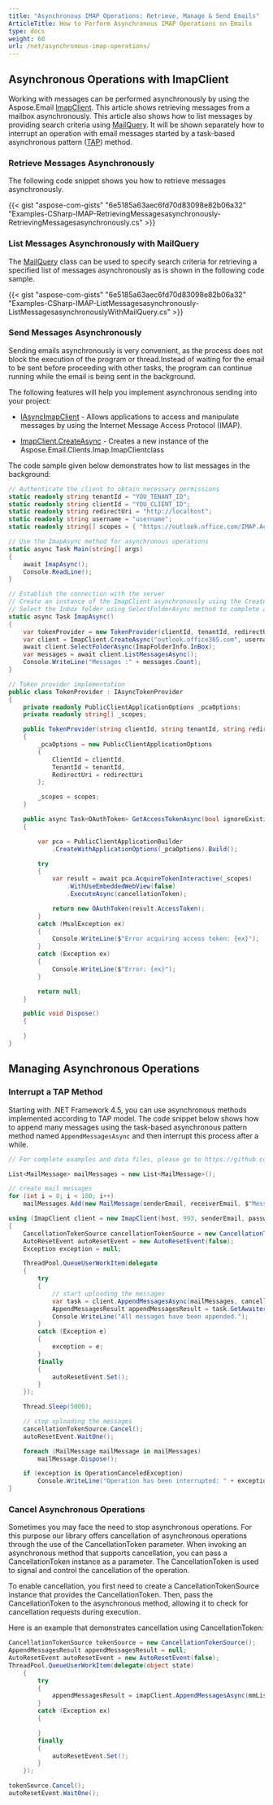 ```yaml
---
title: "Asynchronous IMAP Operations: Retrieve, Manage & Send Emails"
ArticleTitle: How to Perform Asynchronous IMAP Operations on Emails
type: docs
weight: 60
url: /net/asynchronous-imap-operations/
---
```


## **Asynchronous Operations with ImapClient**

Working with messages can be performed asynchronously by using the Aspose.Email [ImapClient](https://reference.aspose.com/email/net/aspose.email.clients.imap/imapclient/). This article shows retrieving messages from a mailbox asynchronously. This article also shows how to list messages by providing search criteria using [MailQuery](https://reference.aspose.com/email/net/aspose.email.tools.search/mailquery/). It will be shown separately how to interrupt an operation with email messages started by a task-based asynchronous pattern ([TAP](https://learn.microsoft.com/en-us/dotnet/standard/asynchronous-programming-patterns/task-based-asynchronous-pattern-tap)) method.

### **Retrieve Messages Asynchronously**

The following code snippet shows you how to retrieve messages asynchronously.

{{< gist "aspose-com-gists" "6e5185a63aec6fd70d83098e82b06a32" "Examples-CSharp-IMAP-RetrievingMessagesasynchronously-RetrievingMessagesasynchronously.cs" >}}

### **List Messages Asynchronously with MailQuery**

The [MailQuery](https://reference.aspose.com/email/net/aspose.email.tools.search/mailquery/) class can be used to specify search criteria for retrieving a specified list of messages asynchronously as is shown in the following code sample.

{{< gist "aspose-com-gists" "6e5185a63aec6fd70d83098e82b06a32" "Examples-CSharp-IMAP-ListMessagesasynchronously-ListMessagesasynchronouslyWithMailQuery.cs" >}}


### **Send Messages Asynchronously**

Sending emails asynchronously is very convenient, as the process does not block the execution of the program or thread.Instead of waiting for the email to be sent before proceeding with other tasks, the program can continue running while the email is being sent in the background.

The following features will help you implement asynchronous sending into your project:

- [IAsyncImapClient](https://reference.aspose.com/email/net/aspose.email.clients.imap/iasyncimapclient/#iasyncimapclient-interface) - Allows applications to access and manipulate messages by using the Internet Message Access Protocol (IMAP).

- [ImapClient.CreateAsync](https://reference.aspose.com/email/net/aspose.email.clients.imap/imapclient/createasync/) - Creates a new instance of the Aspose.Email.Clients.Imap.ImapClientclass

The code sample given below demonstrates how to list messages in the background:

```cs
// Authenticate the client to obtain necessary permissions
static readonly string tenantId = "YOU_TENANT_ID";
static readonly string clientId = "YOU_CLIENT_ID";
static readonly string redirectUri = "http://localhost";
static readonly string username = "username";
static readonly string[] scopes = { "https://outlook.office.com/IMAP.AccessAsUser.All" };

// Use the ImapAsync method for asynchronous operations
static async Task Main(string[] args)
{
    await ImapAsync();
    Console.ReadLine();
}

// Establish the connection with the server
// Create an instance of the ImapClient asynchronously using the CreateAsync method
// Select the Inbox folder using SelectFolderAsync method to complete and fetch the list of email messages asynchronously using the ListMessagesAsync method.
static async Task ImapAsync()
{
    var tokenProvider = new TokenProvider(clientId, tenantId, redirectUri, scopes);
    var client = ImapClient.CreateAsync("outlook.office365.com", username, tokenProvider, 993).GetAwaiter().GetResult();
    await client.SelectFolderAsync(ImapFolderInfo.InBox);
    var messages = await client.ListMessagesAsync();
    Console.WriteLine("Messages :" + messages.Count);
}

// Token provider implementation
public class TokenProvider : IAsyncTokenProvider
{
    private readonly PublicClientApplicationOptions _pcaOptions;
    private readonly string[] _scopes;

    public TokenProvider(string clientId, string tenantId, string redirectUri, string[] scopes)
    {
        _pcaOptions = new PublicClientApplicationOptions
        {
            ClientId = clientId,
            TenantId = tenantId,
            RedirectUri = redirectUri
        };

        _scopes = scopes;
    }

    public async Task<OAuthToken> GetAccessTokenAsync(bool ignoreExistingToken = false, CancellationToken cancellationToken = default)
    {

        var pca = PublicClientApplicationBuilder
            .CreateWithApplicationOptions(_pcaOptions).Build();

        try
        {
            var result = await pca.AcquireTokenInteractive(_scopes)
                .WithUseEmbeddedWebView(false)
                .ExecuteAsync(cancellationToken);

            return new OAuthToken(result.AccessToken);
        }
        catch (MsalException ex)
        {
            Console.WriteLine($"Error acquiring access token: {ex}");
        }
        catch (Exception ex)
        {
            Console.WriteLine($"Error: {ex}");
        }

        return null;
    }

    public void Dispose()
    {

    }
}
```

## **Managing Asynchronous Operations**

### **Interrupt a TAP Method**

Starting with .NET Framework 4.5, you can use asynchronous methods implemented according to TAP model. The code snippet below shows how to append many messages using the task-based asynchronous pattern method named `AppendMessagesAsync` and then interrupt this process after a while.

```csharp
// For complete examples and data files, please go to https://github.com/aspose-email/Aspose.Email-for-.NET

List<MailMessage> mailMessages = new List<MailMessage>();

// create mail messages
for (int i = 0; i < 100; i++)
    mailMessages.Add(new MailMessage(senderEmail, receiverEmail, $"Message #{i}", "Text"));

using (ImapClient client = new ImapClient(host, 993, senderEmail, password, SecurityOptions.SSLImplicit))
{
    CancellationTokenSource cancellationTokenSource = new CancellationTokenSource();
    AutoResetEvent autoResetEvent = new AutoResetEvent(false);
    Exception exception = null;

    ThreadPool.QueueUserWorkItem(delegate
    {
        try
        {
            // start uploading the messages
            var task = client.AppendMessagesAsync(mailMessages, cancellationTokenSource.Token);
            AppendMessagesResult appendMessagesResult = task.GetAwaiter().GetResult();
            Console.WriteLine("All messages have been appended.");
        }
        catch (Exception e)
        {
            exception = e;
        }
        finally
        {
            autoResetEvent.Set();
        }
    });

    Thread.Sleep(5000);

    // stop uploading the messages
    cancellationTokenSource.Cancel();
    autoResetEvent.WaitOne();

    foreach (MailMessage mailMessage in mailMessages)
        mailMessage.Dispose();

    if (exception is OperationCanceledException)
        Console.WriteLine("Operation has been interrupted: " + exception.Message);
}
```
### **Cancel Asynchronous Operations**

Sometimes you may face the need to stop asynchronous operations. For this purpose our library offers cancellation of asynchronous operations through the use of the CancellationToken parameter. When invoking an asynchronous method that supports cancellation, you can pass a CancellationToken instance as a parameter. The CancellationToken is used to signal and control the cancellation of the operation.

To enable cancellation, you first need to create a CancellationTokenSource instance that provides the CancellationToken. Then, pass the CancellationToken to the asynchronous method, allowing it to check for cancellation requests during execution.

Here is an example that demonstrates cancellation using CancellationToken:

```cs
CancellationTokenSource tokenSource = new CancellationTokenSource();
AppendMessagesResult appendMessagesResult = null;
AutoResetEvent autoResetEvent = new AutoResetEvent(false);
ThreadPool.QueueUserWorkItem(delegate(object state)
    {
        try
        {
            appendMessagesResult = imapClient.AppendMessagesAsync(mmList, tokenSource.Token).GetAwaiter().GetResult();
        }
        catch (Exception ex)
        {

        }
        finally
        {
            autoResetEvent.Set();
        }
    });

tokenSource.Cancel();
autoResetEvent.WaitOne();
```
